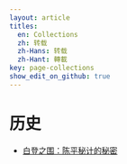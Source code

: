```yaml
---
layout: article
titles:
  en: Collections
  zh: 转载
  zh-Hans: 转载
  zh-Hant: 轉載
key: page-collections
show_edit_on_github: true
---
```


# 历史
- [白登之围：陈平秘计的秘密](c1.html)
